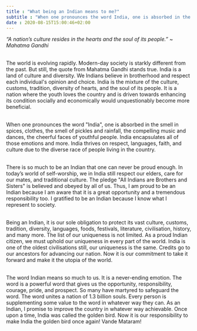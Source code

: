 ```yaml
---
title : "What being an Indian means to me?"
subtitle : "When one pronounces the word India, one is absorbed in the smell in spices, clothes, the smell of pickles and rainfall, the compelling music and dances, the cheerful faces of youthful people."
date : 2020-08-15T15:00:46+02:00
---
```


*“A nation’s culture resides in the hearts and the soul of its people.” ~ Mahatma Gandhi*
<br>
<br>

The world is evolving rapidly. Modern-day society is starkly different from the past. But still, the quote from Mahatma Gandhi stands true. India is a land of culture and diversity. We Indians believe in brotherhood and respect each individual's opinion and choice. India is the mixture of the culture, customs, tradition, diversity of hearts, and the soul of its people. It is a nation where the youth loves the country and is driven towards enhancing its condition socially and economically would unquestionably become more beneficial.           
<br>
    
When one pronounces the word "India", one is absorbed in the smell in spices, clothes, the smell of pickles and rainfall, the compelling music and dances, the cheerful faces of youthful people. India encapsulates all of those emotions and more. India thrives on respect, languages, faith, and culture due to the diverse race of people living in the country.        
<br>
     
There is so much to be an Indian that one can never be proud enough. In today’s world of self-worship, we in India still respect our elders, care for our mates, and traditional culture. The pledge "All Indians are Brothers and Sisters" is believed and obeyed by all of us. Thus, I am proud to be an Indian because I am aware that it is a great opportunity and a tremendous responsibility too. I gratified to be an Indian because I know what I represent to society.           
<br>
    
Being an Indian, it is our sole obligation to protect its vast culture, customs, tradition, diversity, languages, foods, festivals, literature, civilisation, history, and many more. The list of our uniqueness is not limited. As a proud Indian citizen, we must uphold our uniqueness in every part of the world. India is one of the oldest civilisations still, our uniqueness is the same. Credits go to our ancestors for advancing our nation. Now it is our commitment to take it forward and make it the utopia of the world.           
<br>
    
The word Indian means so much to us. It is a never-ending emotion. The word is a powerful word that gives us the opportunity, responsibility, courage, pride, and prospect. So many have martyred to safeguard the word. The word unites a nation of 1.3 billion souls. Every person is supplementing some value to the word in whatever way they can. As an Indian, I promise to improve the country in whatever way achievable. Once upon a time, India was called the golden bird. Now it is our responsibility to make India the golden bird once again! Vande Mataram!

